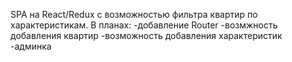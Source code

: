 SPA на React/Redux с возможностью фильтра квартир по характеристикам.
В планах: 
-добавление Router
-возмжность добавления квартир
-возможность добавления характеристик
-админка
